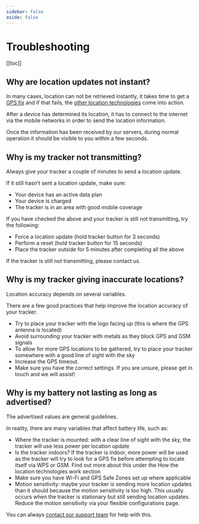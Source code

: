 ```yaml
---
sidebar: false
aside: false
---
```

# Troubleshooting

[[toc]]

## Why are location updates not instant?

In many cases, location can not be retrieved instantly, it takes time to get a [GPS fix](/basics/positioning#gnss-global-navigation-satellite-system) and if that fails, the [other location technologies](/basics/positioning) come into action.

After a device has determined its location, it has to connect to the internet via the mobile networks in order to send the location information.

Once the information has been received by our servers, during normal operation it should be visible to you within a few seconds.

## Why is my tracker not transmitting?

Always give your tracker a couple of minutes to send a location update.

If it still hasn't sent a location update, make sure:

- Your device has an active data plan
- Your device is charged
- The tracker is in an area with good mobile coverage

If you have checked the above and your tracker is still not transmitting, try the following:

- Force a location update (hold tracker button for 3 seconds)
- Perform a reset (hold tracker button for 15 seconds)
- Place the tracker outside for 5 minutes after completing all the above

If the tracker is still not transmitting, please contact us.

## Why is my tracker giving inaccurate locations?

Location accuracy depends on several variables.

There are a few good practices that help improve the location accuracy of your tracker.

- Try to place your tracker with the logo facing up (this is where the GPS antenna is located)
- Avoid surrounding your tracker with metals as they block GPS and GSM signals
- To allow for more GPS locations to be gathered, try to place your tracker somewhere with a good line of sight with the sky
- Increase the GPS timeout.
- Make sure you have the correct settings. If you are unsure, please get in touch and we will assist!

## Why is my battery not lasting as long as advertised?

The advertised values are general guidelines.

In reality, there are many variables that affect battery life, such as:

- Where the tracker is mounted: with a clear line of sight with the sky, the tracker will use less power per location update
- Is the tracker indoors? If the tracker is indoor, more power will be used as the tracker will try to look for a GPS fix before attempting to locate itself via WPS or GSM. Find out more about this under the How the location technologies work section
- Make sure you have Wi-Fi and GPS Safe Zones set up where applicable
- Motion sensitivity: maybe your tracker is sending more location updates than it should because the motion sensitivity is too high. This usually occurs when the tracker is stationary but still sending location updates. Reduce the motion sensitivity via your flexible configurations page.

You can always [contact our support team](https://lightbug.io/contact/) for help with this.
